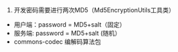 1. 开发密码需要进行两次MD5（Md5EncryptionUtils工具类）
- 用户端：password = MD5+salt（固定）
- 服务端: password = MD5+salt (随机）
- commons-codec 编解码算法包
